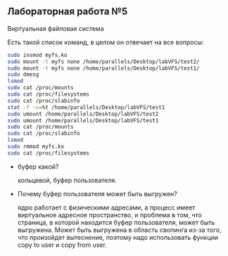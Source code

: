 ## Лабораторная работа №5

Виртуальная файловая система

Есть такой список команд, в целом он отвечает на все вопросы:

```bash
sudo insmod myfs.ko
sudo mount -t myfs none /home/parallels/Desktop/labVFS/test2/
sudo mount -t myfs none /home/parallels/Desktop/labVFS/test1/
sudo dmesg
lsmod
sudo cat /proc/mounts
sudo cat /proc/filesystems
sudo cat /proc/slabinfo
stat -f -c=%t /home/parallels/Desktop/labVFS/test1
sudo umount /home/parallels/Desktop/labVFS/test2
sudo umount /home/parallels/Desktop/labVFS/test1
sudo cat /proc/mounts
sudo cat /proc/slabinfo
lsmod
sudo rmmod myfs.ko
sudo cat /proc/filesystems
```

* буфер какой? 

  кольцевой, буфер пользователя.

* Почему буфер пользователя может быть выгружен?

   ядро работает с физическими адресами, а процесс имеет виртуальное адресное пространство, и проблема в том, что страница, в которой находится буфер пользователя, может быть выгружена. Может быть выгружена в область свопинга из-за того, что произойдет вытеснение, поэтому надо использовать функции copy to user и copy from user.
